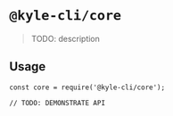# `@kyle-cli/core`

> TODO: description

## Usage

```
const core = require('@kyle-cli/core');

// TODO: DEMONSTRATE API
```
